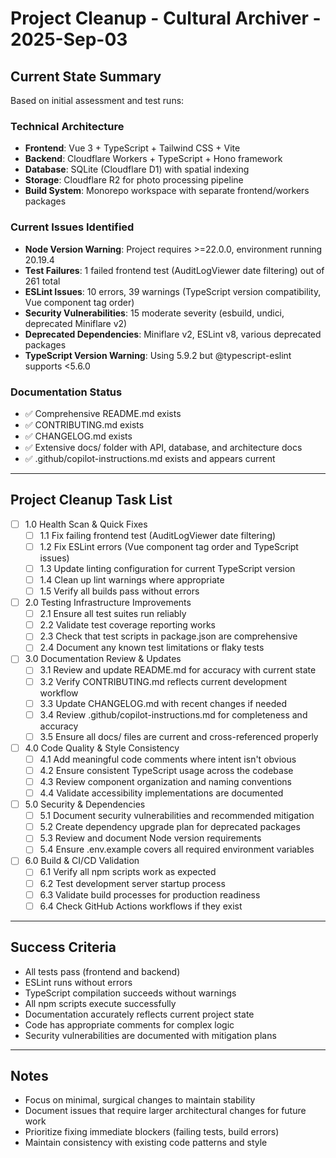 # Project Cleanup - Cultural Archiver - 2025-Sep-03

## Current State Summary

Based on initial assessment and test runs:

### Technical Architecture
- **Frontend**: Vue 3 + TypeScript + Tailwind CSS + Vite 
- **Backend**: Cloudflare Workers + TypeScript + Hono framework
- **Database**: SQLite (Cloudflare D1) with spatial indexing
- **Storage**: Cloudflare R2 for photo processing pipeline
- **Build System**: Monorepo workspace with separate frontend/workers packages

### Current Issues Identified
- **Node Version Warning**: Project requires >=22.0.0, environment running 20.19.4
- **Test Failures**: 1 failed frontend test (AuditLogViewer date filtering) out of 261 total
- **ESLint Issues**: 10 errors, 39 warnings (TypeScript version compatibility, Vue component tag order)
- **Security Vulnerabilities**: 15 moderate severity (esbuild, undici, deprecated Miniflare v2)
- **Deprecated Dependencies**: Miniflare v2, ESLint v8, various deprecated packages
- **TypeScript Version Warning**: Using 5.9.2 but @typescript-eslint supports <5.6.0

### Documentation Status
- ✅ Comprehensive README.md exists
- ✅ CONTRIBUTING.md exists  
- ✅ CHANGELOG.md exists
- ✅ Extensive docs/ folder with API, database, and architecture docs
- ✅ .github/copilot-instructions.md exists and appears current

---

## Project Cleanup Task List

- [ ] 1.0 Health Scan & Quick Fixes
  - [ ] 1.1 Fix failing frontend test (AuditLogViewer date filtering)
  - [ ] 1.2 Fix ESLint errors (Vue component tag order and TypeScript issues)
  - [ ] 1.3 Update linting configuration for current TypeScript version
  - [ ] 1.4 Clean up lint warnings where appropriate
  - [ ] 1.5 Verify all builds pass without errors

- [ ] 2.0 Testing Infrastructure Improvements
  - [ ] 2.1 Ensure all test suites run reliably 
  - [ ] 2.2 Validate test coverage reporting works
  - [ ] 2.3 Check that test scripts in package.json are comprehensive
  - [ ] 2.4 Document any known test limitations or flaky tests

- [ ] 3.0 Documentation Review & Updates
  - [ ] 3.1 Review and update README.md for accuracy with current state
  - [ ] 3.2 Verify CONTRIBUTING.md reflects current development workflow
  - [ ] 3.3 Update CHANGELOG.md with recent changes if needed
  - [ ] 3.4 Review .github/copilot-instructions.md for completeness and accuracy
  - [ ] 3.5 Ensure all docs/ files are current and cross-referenced properly

- [ ] 4.0 Code Quality & Style Consistency
  - [ ] 4.1 Add meaningful code comments where intent isn't obvious
  - [ ] 4.2 Ensure consistent TypeScript usage across the codebase
  - [ ] 4.3 Review component organization and naming conventions
  - [ ] 4.4 Validate accessibility implementations are documented

- [ ] 5.0 Security & Dependencies
  - [ ] 5.1 Document security vulnerabilities and recommended mitigation
  - [ ] 5.2 Create dependency upgrade plan for deprecated packages
  - [ ] 5.3 Review and document Node version requirements
  - [ ] 5.4 Ensure .env.example covers all required environment variables

- [ ] 6.0 Build & CI/CD Validation
  - [ ] 6.1 Verify all npm scripts work as expected
  - [ ] 6.2 Test development server startup process
  - [ ] 6.3 Validate build processes for production readiness
  - [ ] 6.4 Check GitHub Actions workflows if they exist

---

## Success Criteria

- All tests pass (frontend and backend)
- ESLint runs without errors  
- TypeScript compilation succeeds without warnings
- All npm scripts execute successfully
- Documentation accurately reflects current project state
- Code has appropriate comments for complex logic
- Security vulnerabilities are documented with mitigation plans

---

## Notes

- Focus on minimal, surgical changes to maintain stability
- Document issues that require larger architectural changes for future work
- Prioritize fixing immediate blockers (failing tests, build errors)
- Maintain consistency with existing code patterns and style